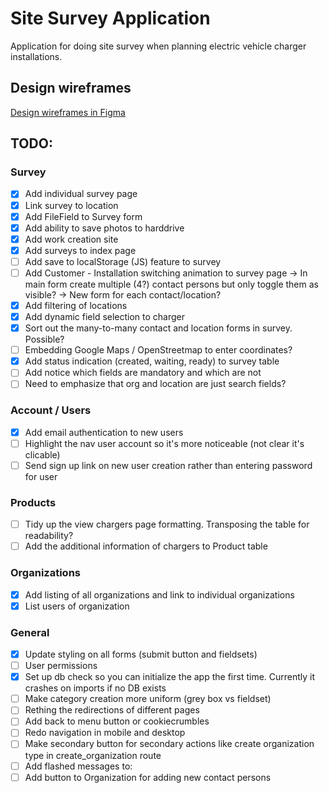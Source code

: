 # Site Survey Application

Application for doing site survey when planning electric vehicle charger installations.

## Design wireframes

[Design wireframes in Figma](https://www.figma.com/proto/cwyvzpbyNiWygBuhPAYOOvpF/SiteSurveyApp?node-id=0%3A1&scaling=scale-down)

## TODO:

### Survey
- [x] Add individual survey page
- [x] Link survey to location
- [x] Add FileField to Survey form
- [x] Add ability to save photos to harddrive
- [x] Add work creation site
- [x] Add surveys to index page
- [ ] Add save to localStorage (JS) feature to survey
- [ ] Add Customer - Installation switching animation to survey page
-> In main form create multiple (4?) contact persons but only toggle them as visible?
-> New form for each contact/location?
- [x] Add filtering of locations
- [x] Add dynamic field selection to charger
- [x] Sort out the many-to-many contact and location forms in survey. Possible?
- [ ] Embedding Google Maps / OpenStreetmap to enter coordinates?
- [x] Add status indication (created, waiting, ready) to survey table
- [ ] Add notice which fields are mandatory and which are not
- [ ] Need to emphasize that org and location are just search fields?
### Account / Users
- [x] Add email authentication to new users
- [ ] Highlight the nav user account so it's more noticeable (not clear it's clicable)
- [ ] Send sign up link on new user creation rather than entering password for user

### Products
- [ ] Tidy up the view chargers page formatting. Transposing the table for readability?
- [ ] Add the additional information of chargers to Product table

### Organizations
- [x] Add listing of all organizations and link to individual organizations
- [x] List users of organization

### General
- [x] Update styling on all forms (submit button and fieldsets)
- [ ] User permissions
- [x] Set up db check so you can initialize the app the first time. Currently it crashes on imports if no DB exists
- [ ] Make category creation more uniform (grey box vs fieldset)
- [ ] Rething the redirections of different pages
- [ ] Add back to menu button or cookiecrumbles
- [ ] Redo navigation in mobile and desktop
- [ ] Make secondary button for secondary actions like create organization type in create_organization route
- [ ] Add flashed messages to: 
- [ ] Add button to Organization for adding new contact persons
